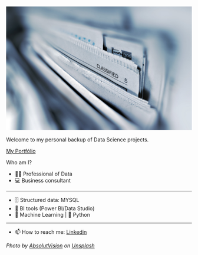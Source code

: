 
![cover](https://github.com/joaovictordds/joaovictordds/blob/main/cover.jpg)

Welcome to my personal backup of Data Science projects.

[My Portfólio](https://joaovictordds.github.io/Portfolio/)

Who am I?

- 👩‍💻 Professional of Data
- 💻 Business consultant

----------------------------------------

- 🗄 Structured data: MYSQL
- 🧮 BI tools (Power BI/Data Studio)
- 🔮 Machine Learning | 🐍 Python

-------------------------------------------

- 📫 How to reach me: [Linkedin](https://www.linkedin.com/in/joaovictordds/)


*Photo by <a href="https://unsplash.com/@freegraphictoday?utm_source=unsplash&utm_medium=referral&utm_content=creditCopyText">AbsolutVision</a> on <a href="https://unsplash.com/s/photos/data?utm_source=unsplash&utm_medium=referral&utm_content=creditCopyText">Unsplash</a>*
